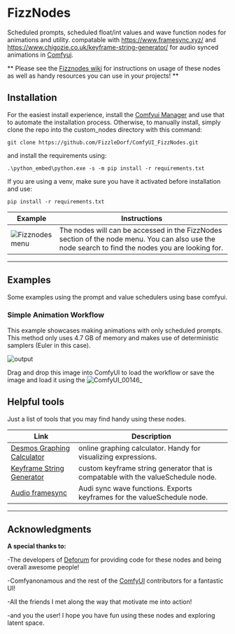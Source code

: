 
# FizzNodes
Scheduled prompts, scheduled float/int values and wave function nodes for animations and utility. compatable with https://www.framesync.xyz/ and https://www.chigozie.co.uk/keyframe-string-generator/ for audio synced animations in [Comfyui](https://github.com/comfyanonymous/ComfyUI).

**  Please see the [Fizznodes wiki](https://github.com/FizzleDorf/ComfyUI_FizzNodes/wiki) for instructions on usage of these nodes as well as handy resources you can use in your projects! **


## Installation

For the easiest install experience, install the [Comfyui Manager](https://github.com/ltdrdata/ComfyUI-Manager) and use that to automate the installation process.
Otherwise, to manually install, simply clone the repo into the custom_nodes directory with this command:
```
git clone https://github.com/FizzleDorf/ComfyUI_FizzNodes.git
```
and install the requirements using:
```
.\python_embed\python.exe -s -m pip install -r requirements.txt
```
If you are using a venv, make sure you have it activated before installation and use:
```
pip install -r requirements.txt
```

Example | Instructions
---|---
![Fizznodes menu](https://github.com/FizzleDorf/ComfyUI_FizzNodes/assets/46942135/e07fedba-648c-4300-a6ac-61873b1501ab)|The nodes will can be accessed in the FizzNodes section of the node menu. You can also use the node search to find the nodes you are looking for. 

-----

## Examples
Some examples using the prompt and value schedulers using base comfyui.

### Simple Animation Workflow
This example showcases making animations with only scheduled prompts. This method only uses 4.7 GB of memory and makes use of deterministic samplers (Euler in this case). 


![output](https://github.com/FizzleDorf/ComfyUI_FizzNodes/assets/46942135/5189b8c4-2d87-48ce-801d-2a3b37dc7752)


Drag and drop this image into ComfyUI to load the workflow or save the image and load it using the 
![ComfyUI_00146_](https://github.com/FizzleDorf/ComfyUI_FizzNodes/assets/46942135/addac087-1885-45de-9fea-4b9350908b57)





## Helpful tools

Just a list of tools that you may find handy using these nodes.

Link | Description
--- | --- 
[Desmos Graphing Calculator](https://www.desmos.com/calculator) | online graphing calculator. Handy for visualizing expressions.
[Keyframe String Generator](https://www.chigozie.co.uk/keyframe-string-generator/) | custom keyframe string generator that is compatable with the valueSchedule node.
[Audio framesync](https://www.framesync.xyz/) | Audi sync wave functions. Exports keyframes for the valueSchedule node.

-----

## Acknowledgments

**A special thanks to:**

-The developers of [Deforum](https://github.com/deforum-art/sd-webui-deforum) for providing code for these nodes and being overall awesome people!

-Comfyanonamous and the rest of the [ComfyUI](https://github.com/comfyanonymous/ComfyUI/tree/master) contributors for a fantastic UI!

-All the friends I met along the way that motivate me into action!

-and you the user! I hope you have fun using these nodes and exploring latent space.

